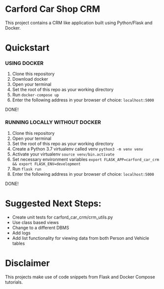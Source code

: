 # Carford Car Shop CRM
This project contains a CRM like application built using Python/Flask and Docker.


# Quickstart 
### USING DOCKER
1. Clone this repository
2. Download docker
3. Open your terminal
4. Set the root of this repo as your working directory
5. Run `docker-compose up`
6. Enter the following address in your browser of choice: `localhost:5000`

DONE!


### RUNNING LOCALLY WITHOUT DOCKER
1. Clone this repository
2. Open your terminal
3. Set the root of this repo as your working directory
4. Create a Python 3.7 virtualenv called venv `python3 -m venv venv`
5. Activate your virtualenv `source venv/bin.activate`
6. Set necessary environment variables `export FLASK_APP=carford_car_crm && export FLASK_ENV=development`
7. Run `flask run`
8. Enter the following address in your browser of choice: `localhost:5000`

DONE!


# Suggested Next Steps:
- Create unit tests for carford_car_crm/crm_utils.py
- Use class based views
- Change to a different DBMS
- Add logs
- Add list functionality for viewing data from both Person and Vehicle tables 


# Disclaimer
This projects make use of code snippets from Flask and Docker Compose tutorials.